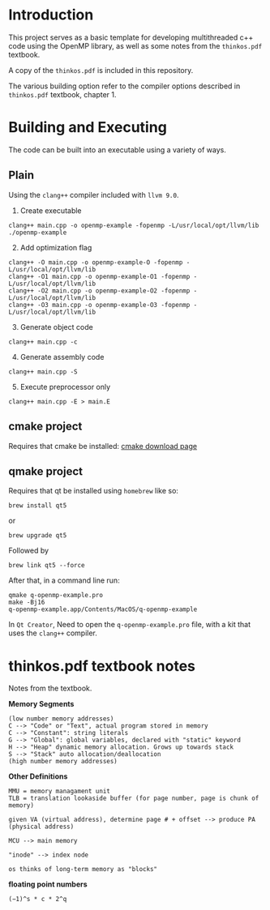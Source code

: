 # Introduction

This project serves as a basic template for developing multithreaded c++ code using
the OpenMP library, as well as some notes from the `thinkos.pdf` textbook.

A copy of the `thinkos.pdf` is included in this repository.

The various building option refer to the compiler options described in `thinkos.pdf` textbook, chapter 1.

# Building and Executing

The code can be built into an executable using a variety of ways.

## Plain
Using the `clang++` compiler included with `llvm 9.0`.

1.  Create executable
```
clang++ main.cpp -o openmp-example -fopenmp -L/usr/local/opt/llvm/lib
./openmp-example
```

2.  Add optimization flag 
```
clang++ -O main.cpp -o openmp-example-O -fopenmp -L/usr/local/opt/llvm/lib
clang++ -O1 main.cpp -o openmp-example-O1 -fopenmp -L/usr/local/opt/llvm/lib
clang++ -O2 main.cpp -o openmp-example-O2 -fopenmp -L/usr/local/opt/llvm/lib
clang++ -O3 main.cpp -o openmp-example-O3 -fopenmp -L/usr/local/opt/llvm/lib
```

3.  Generate object code
```
clang++ main.cpp -c
```

4.  Generate assembly code
```
clang++ main.cpp -S
```

5.  Execute preprocessor only
```
clang++ main.cpp -E > main.E
```

## cmake project

Requires that cmake be installed:
[cmake download page](https://cmake.org/download/)

## qmake project
Requires that qt be installed using `homebrew` like so:
```
brew install qt5
```
or
```
brew upgrade qt5
```
Followed by
```
brew link qt5 --force
```
After that, in a command line run:
```
qmake q-openmp-example.pro
make -Bj16
q-openmp-example.app/Contents/MacOS/q-openmp-example
```
In `Qt Creator`, Need to open the `q-openmp-example.pro` file, with a kit that uses the `clang++`
compiler.

# thinkos.pdf textbook notes

Notes from the textbook.

**Memory Segments**
```
(low number memory addresses)
C --> "Code" or "Text", actual program stored in memory
C --> "Constant": string literals
G --> "Global": global variables, declared with "static" keyword
H --> "Heap" dynamic memory allocation. Grows up towards stack
S --> "Stack" auto allocation/deallocation
(high number memory addresses)
```

**Other Definitions**
```
MMU = memory managament unit
TLB = translation lookaside buffer (for page number, page is chunk of memory)

given VA (virtual address), determine page # + offset --> produce PA (physical address)

MCU --> main memory

"inode" --> index node

os thinks of long-term memory as "blocks"
```

**floating point numbers**
```
(−1)^s * c * 2^q
```
